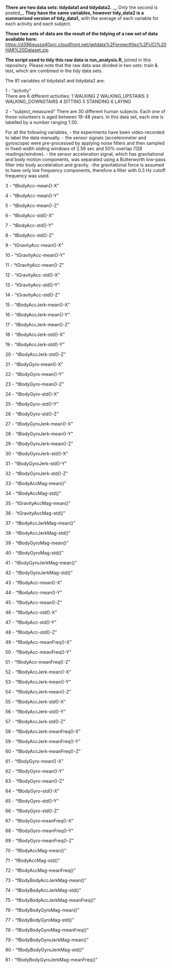 **There are two data sets: tidydata1 and tidydata2.** \_\_ Only the
second is posted\_\_ **They have the same variables, however tidy\_data2
is a summarised version of tidy\_data1,** with the average of each
variable for each activity and each subject.

**Those two sets of data are the result of the tidying of a raw set of
data available here:**
<a href="https://d396qusza40orc.cloudfront.net/getdata%2Fprojectfiles%2FUCI%20HAR%20Dataset.zip" class="uri">https://d396qusza40orc.cloudfront.net/getdata%2Fprojectfiles%2FUCI%20HAR%20Dataset.zip</a>

**The script used to tidy this raw data is run\_analysis.R,** joined in
this repository. Please note that the raw data was divided in two sets:
train & test, which are combined in the tidy data sets.

The 81 variables of tidydata1 and tidydata2 are:

1 - “activity”  
There are 6 different activities: 1 WALKING 2 WALKING\_UPSTAIRS 3
WALKING\_DOWNSTAIRS 4 SITTING 5 STANDING 6 LAYING

2 - “subject\_measured” There are 30 different human subjects. Each one
of these volunteers is aged between 19-48 years. In this data set, each
one is labelled by a number ranging 1:30.

For all the following variables, - the experiments have been
video-recorded to label the data manually. - the sensor signals
(accelerometer and gyroscope) were pre-processed by applying noise
filters and then sampled in fixed-width sliding windows of 2.56 sec and
50% overlap (128 readings/window). - the sensor acceleration signal,
which has gravitational and body motion components, was separated using
a Butterworth low-pass filter into body acceleration and gravity. -the
gravitational force is assumed to have only low frequency components,
therefore a filter with 0.3 Hz cutoff frequency was used.

3 - “tBodyAcc-mean()-X”

4 - “tBodyAcc-mean()-Y”

5 - “tBodyAcc-mean()-Z”

6 - “tBodyAcc-std()-X”

7 - “tBodyAcc-std()-Y”

8 - “tBodyAcc-std()-Z”

9 - “tGravityAcc-mean()-X”

10 - “tGravityAcc-mean()-Y”

11 - “tGravityAcc-mean()-Z”

12 - “tGravityAcc-std()-X”

13 - “tGravityAcc-std()-Y”

14 - “tGravityAcc-std()-Z”

15 - “tBodyAccJerk-mean()-X”

16 - “tBodyAccJerk-mean()-Y”

17 - “tBodyAccJerk-mean()-Z”

18 - “tBodyAccJerk-std()-X”

19 - “tBodyAccJerk-std()-Y”

20 - “tBodyAccJerk-std()-Z”

21 - “tBodyGyro-mean()-X”

22 - “tBodyGyro-mean()-Y”

23 - “tBodyGyro-mean()-Z”

24 - “tBodyGyro-std()-X”

25 - “tBodyGyro-std()-Y”

26 - “tBodyGyro-std()-Z”

27 - “tBodyGyroJerk-mean()-X”

28 - “tBodyGyroJerk-mean()-Y”

29 - “tBodyGyroJerk-mean()-Z”

30 - “tBodyGyroJerk-std()-X”

31 - “tBodyGyroJerk-std()-Y”

32 - “tBodyGyroJerk-std()-Z”

33 - “tBodyAccMag-mean()”

34 - “tBodyAccMag-std()”

35 - “tGravityAccMag-mean()”

36 - “tGravityAccMag-std()”

37 - “tBodyAccJerkMag-mean()”

38 - “tBodyAccJerkMag-std()”

39 - “tBodyGyroMag-mean()”

40 - “tBodyGyroMag-std()”

41 - “tBodyGyroJerkMag-mean()”

42 - “tBodyGyroJerkMag-std()”

43 - “fBodyAcc-mean()-X”

44 - “fBodyAcc-mean()-Y”

45 - “fBodyAcc-mean()-Z”

46 - “fBodyAcc-std()-X”

47 - “fBodyAcc-std()-Y”

48 - “fBodyAcc-std()-Z”

49 - “fBodyAcc-meanFreq()-X”

50 - “fBodyAcc-meanFreq()-Y”

51 - “fBodyAcc-meanFreq()-Z”

52 - “fBodyAccJerk-mean()-X”

53 - “fBodyAccJerk-mean()-Y”

54 - “fBodyAccJerk-mean()-Z”

55 - “fBodyAccJerk-std()-X”

56 - “fBodyAccJerk-std()-Y”

57 - “fBodyAccJerk-std()-Z”

58 - “fBodyAccJerk-meanFreq()-X”

59 - “fBodyAccJerk-meanFreq()-Y”

60 - “fBodyAccJerk-meanFreq()-Z”

61 - “fBodyGyro-mean()-X”

62 - “fBodyGyro-mean()-Y”

63 - “fBodyGyro-mean()-Z”

64 - “fBodyGyro-std()-X”

65 - “fBodyGyro-std()-Y”

66 - “fBodyGyro-std()-Z”

67 - “fBodyGyro-meanFreq()-X”

68 - “fBodyGyro-meanFreq()-Y”

69 - “fBodyGyro-meanFreq()-Z”

70 - “fBodyAccMag-mean()”

71 - “fBodyAccMag-std()”

72 - “fBodyAccMag-meanFreq()”

73 - “fBodyBodyAccJerkMag-mean()”

74 - “fBodyBodyAccJerkMag-std()”

75 - “fBodyBodyAccJerkMag-meanFreq()”

76 - “fBodyBodyGyroMag-mean()”

77 - “fBodyBodyGyroMag-std()”

78 - “fBodyBodyGyroMag-meanFreq()”

79 - “fBodyBodyGyroJerkMag-mean()”

80 - “fBodyBodyGyroJerkMag-std()”

81 - “fBodyBodyGyroJerkMag-meanFreq()”
